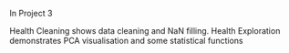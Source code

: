 In Project 3 

Health Cleaning shows data cleaning and NaN filling.
Health Exploration demonstrates PCA visualisation and some statistical functions 
